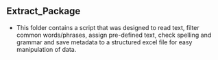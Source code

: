 ## Extract_Package

* This folder contains a script that was designed to read text, filter common words/phrases, assign pre-defined text, check spelling and grammar and save metadata to a structured excel file for easy manipulation of data. 
